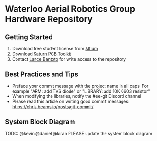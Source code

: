 # Waterloo Aerial Robotics Group Hardware Repository

## Getting Started

1. Download free student license from [Altium](https://www.altium.com/solutions/academic-programs/student-licenses)
2. Download [Saturn PCB Toolkit](http://www.saturnpcb.com/pcb_toolkit/)
3. Contact [Lance Bantoto](https://github.com/lwbantoto) for write access to the repository

## Best Practices and Tips
- Preface your commit message with the project name in all caps. For example "ARM: add TVS diode" or "LIBRARY: add 10K 0603 resistor"
- When modifying the libraries, notify the #ee-git Discord channel 
- Please read this article on writing good commit messages: https://chris.beams.io/posts/git-commit/

## System Block Diagram

TODO: @kevin @daniel @kiran PLEASE update the system block diagram
